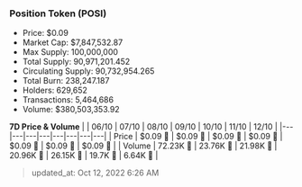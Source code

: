 
  ### Position Token (POSI)
  - Price: $0.09
  - Market Cap: $7,847,532.87
  - Max Supply: 100,000,000
  - Total Supply: 90,971,201.452
  - Circulating Supply: 90,732,954.265
  - Total Burn: 238,247.187
  - Holders: 629,652
  - Transactions: 5,464,686
  - Volume: $380,503,353.92

  **7D Price & Volume**
  | | 06&#x2F;10 | 07&#x2F;10 | 08&#x2F;10 | 09&#x2F;10 | 10&#x2F;10 | 11&#x2F;10 | 12&#x2F;10 |
  |---|---|---|---|---|---|---|---|
  | Price | $0.09 🔻 | $0.09 🔻 | $0.09 🔻 | $0.09 🔻 | $0.09 🔻 | $0.09 🔻 | $0.09 🔻 |
  | Volume | 72.23K 🚀 | 23.76K 🔻 | 21.98K 🔻 | 20.96K 🔻 | 26.15K 🚀 | 19.7K 🔻 | 6.64K 🔻 |

  > updated_at: Oct 12, 2022 6:26 AM

